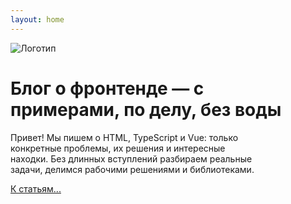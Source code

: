 ```yaml
---
layout: home
---
```


<div class="home">
  <img src="/images/icon-512x512.png" alt="Логотип" class="home__logo">
  <h1>Блог о фронтенде — с примерами, по делу, без воды</h1>
  <p>
    Привет! Мы пишем о HTML, TypeScript и Vue: только конкретные проблемы, их решения и интересные находки.
    Без длинных вступлений разбираем реальные задачи, делимся рабочими решениями и библиотеками.
  </p>

  <a href="/articles-by-date" title="Смотреть список статей в хронологическом порядке">К статьям...</a>
</div>

<style lang="scss">
.home {
  text-wrap: balance;
  &__logo {
    max-width: 16rem;
    margin: 0 auto 2rem;
  }
}
</style>

